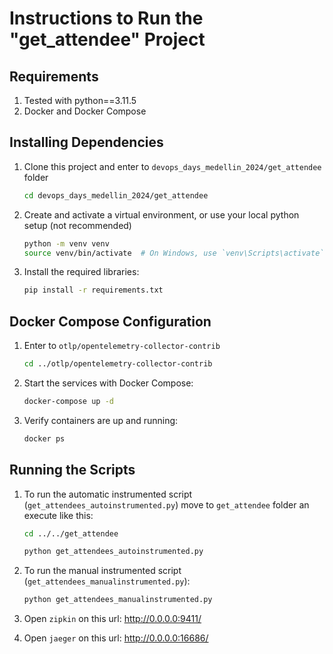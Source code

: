 # Instructions to Run the "get_attendee" Project

## Requirements
1. Tested with python==3.11.5
2. Docker and Docker Compose

## Installing Dependencies

1. Clone this project and enter to `devops_days_medellin_2024/get_attendee` folder

    ```bash
    cd devops_days_medellin_2024/get_attendee
    ```

2. Create and activate a virtual environment, or use your local python setup (not recommended)

    ```bash
    python -m venv venv
    source venv/bin/activate  # On Windows, use `venv\Scripts\activate`
    ```

3. Install the required libraries:

    ```bash
    pip install -r requirements.txt
    ```

## Docker Compose Configuration

1. Enter to `otlp/opentelemetry-collector-contrib`

    ```bash
    cd ../otlp/opentelemetry-collector-contrib
    ```

3. Start the services with Docker Compose:

    ```bash
    docker-compose up -d
    ```

4. Verify containers are up and running:

    ```bash
    docker ps
    ```

## Running the Scripts

1. To run the automatic instrumented script (`get_attendees_autoinstrumented.py`) move to `get_attendee` folder an execute like this:

    ```bash
    cd ../../get_attendee
    ```

    ```bash
    python get_attendees_autoinstrumented.py
    ```

2. To run the manual instrumented script (`get_attendees_manualinstrumented.py`):

    ```bash
    python get_attendees_manualinstrumented.py
    ```

3. Open `zipkin` on this url: http://0.0.0.0:9411/

4. Open `jaeger` on this url: http://0.0.0.0:16686/